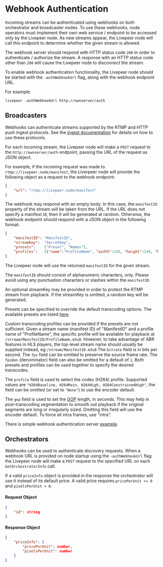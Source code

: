 # Webhook Authentication

Incoming streams can be authenticated using webhooks on both orchestrator and broadcaster nodes. To use these webhooks, node operators must implement their own web service / endpoint to be accessed only by the Livepeer node. As new streams appear, the Livepeer node will call this endpoint to determine whether the given stream is allowed.

The webhook server should respond with HTTP status code `200` in order to authenticate / authorize the stream. A response with an HTTP status code other than `200` will cause the Livepeer node to disconnect the stream.

To enable webhook authentication functionality, the Livepeer node should be started with the `-authWebhookUrl` flag, along with the webhook endpoint URL.

For example:

```console
livepeer -authWebhookUrl http://ownserver/auth
```

## Broadcasters 

Webhooks can authenticate streams supported by the RTMP and HTTP push ingest protocols. See the [ingest documentation](ingest.md) for details on how to use these protocols.

For each incoming stream, the Livepeer node will make a `POST` request to the `http://ownserver/auth` endpoint, passing the URL of the request as JSON object.

For example, if the incoming request was made to `rtmp://livepeer.node/manifest`, the Liverpeer node will provide the following object as a request to the webhook endpoint:

```json
{
    "url": "rtmp://livepeer.node/manifest"
}
```

The webhook may respond with an empty body.  In this case, the `manifestID` property of the stream will be taken from the URL.  If the URL does not specify a manifest id, then it will be generated at random.  Otherwise, the webhook endpoint should respond with a JSON object in the following format:

```json
{
    "manifestID": "ManifestID",
    "streamKey":  "SecretKey",
    "presets":    ["Preset", "Names"],
    "profiles":   [{"name":"ProfileName", "width":320, "height":240, "bitrate":1000000, "fps":30, "fpsDen":1, "profile":"H264Baseline", "gop" "2.5"}]
}
```
The Livepeer node will use the returned `manifestID` for the given stream.

The `manifestID` should consist of alphanumeric characters, only.  Please avoid using any punctuation characters or slashes within the `manifestID`

An optional streamKey may be provided in order to protect the RTMP stream from playback. If the streamKey is omitted, a random key will be generated.

Presets can be specified to override the default transcoding options. The available presets are listed [here](https://github.com/livepeer/go-livepeer/blob/master/common/videoprofile_ids.go).

Custom transcoding profiles can be provided if the presets are not sufficient. Given a stream name (manifest ID) of "ManifestID" and a profile name of "ProfileName", the specific profile will be available for playback at `/stream/ManifestID/ProfileName.m3u8`. However, to take advantage of ABR features in HLS players, the top-level stream name should usually be supplied instead, eg `/stream/ManifestID.m3u8` The `bitrate` field is in bits per second. The `fps` field can be omitted to preserve the source frame rate. The `fpsDen` (denominator) field can also be omitted for a default of `1`. Both presets and profiles can be used together to specify the desired transcodes.

The `profile` field is used to select the codec (H264) profile. Supported values are `"H264Baseline, H264Main, H264High, H264ConstrainedHigh"`, the field can be omitted (or set to `"None"`) to use the encoder default.

The `gop` field is used to set the [GOP](https://en.wikipedia.org/wiki/Group_of_pictures) length, in seconds. This may help in post-transcoding segmentation to smooth out playback if the original segments are long or irregularly sized. Omitting this field will use the encoder default. To force all intra frames, use "intra".

There is simple webhook authentication server [example](https://github.com/livepeer/go-livepeer/blob/master/cmd/simple_auth_server/simple_auth_server.go).

## Orchestrators

Webhooks can be used to authenticate discovery requests. When a webhook URL is provided on node startup using the `-authWebhookUrl` flag the Livepeer node will make a `POST` request to the specified URL on each `GetOrchestratorInfo` call.

If a valid `priceInfo` object is provided in the response the orchestrator will use it instead of its default price. A valid price requires `pricePerUnit >= 0` and `pixelsPerUnit > 0`.

#### Request Object
```json
{
    "id": string
}
```

#### Response Object

```json
{
    "priceInfo": {
        "pricePerUnit": number,
        "pixelsPerUnit": number
    }
}
```
